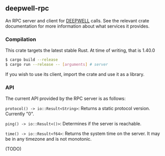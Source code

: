 ## deepwell-rpc
An RPC server and client for [DEEPWELL](https://github.com/Nu-SCPTheme/deepwell) calls.
See the relevant crate documentation for more information about what services it provides.

### Compilation
This crate targets the latest stable Rust. At time of writing, that is 1.40.0

```sh
$ cargo build --release
$ cargo run --release -- [arguments] # server
```

If you wish to use its client, import the crate and use it as a library.

### API

The current API provided by the RPC server is as follows:

`protocol() -> io::Result<String>`:
Returns a static protocol version. Currently "0".

`ping() -> io::Result<()>`:
Determines if the server is reachable.

`time() -> io::Result<f64>`:
Returns the system time on the server. It may be in any timezone and is not monotonic.

(TODO)
